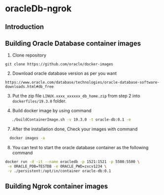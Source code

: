 # oracleDb-ngrok
## Introduction
## Building Oracle Database container images
1. Clone repository
```git
git clone https://github.com/oracle/docker-images
```
2. Download oracle database version as per you want
```git
https://www.oracle.com/database/technologies/oracle-database-software-downloads.html#db_free
```
3. Put the zip file `LINUX.xxxx_xxxxxx_db_home.zip` from step 2 into `dockerfiles/19.3.0` folder.
   
6. Build docker image by using command
```sh
   ./buildContainerImage.sh -v 19.3.0 -t oracle-db:0.1 -e     
```
7. After the installation done, Check your images with command
```sh
  docker images -a   
```
8. You can test to start the oracle database container as the following command
 ```sh
docker run -d -it --name oracledb -p 1521:1521 -p 5500:5500 \
  -e ORACLE_PDB=TESTDB -e ORACLE_PWD=zxcv1234 \
  -v ./persistent:/opt/in/container oracle-db:0.1 
 ``` 
## Building Ngrok container images
